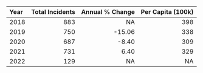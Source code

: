 |Year | Total Incidents| Annual % Change| Per Capita (100k)|
|:----|---------------:|---------------:|-----------------:|
|2018 |             883|              NA|               398|
|2019 |             750|          -15.06|               338|
|2020 |             687|           -8.40|               309|
|2021 |             731|            6.40|               329|
|2022 |             129|              NA|                NA|
